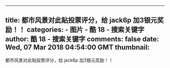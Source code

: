 
---
title: 都市风景对此贴投票评分，给 jack6p 加3银元奖励！！
categories: 
    - 图片
    - 酷 18 - 搜索关键字
author: 酷 18 - 搜索关键字
comments: false
date: Wed, 07 Mar 2018 04:54:00 GMT
thumbnail: 
---

<div>   
都市风景对此贴投票评分，给 jack6p 加3银元奖励！！  
</div>
            